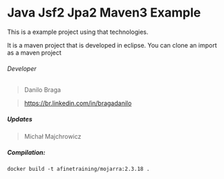 # Java Jsf2 Jpa2 Maven3 Example

This is a example project using that technologies.

It is a maven project that is developed in eclipse. You can clone an import as a maven project

###### Developer
> Danilo Braga

> https://br.linkedin.com/in/bragadanilo

##### Updates
> Michał Majchrowicz

##### Compilation:
```
docker build -t afinetraining/mojarra:2.3.18 .
```
